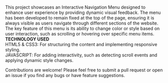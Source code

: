 This project showcases an Interactive Navigation Menu designed to enhance user experience by providing dynamic visual feedback. The menu has been developed to remain fixed at the top of the page, ensuring it is always visible as users navigate through different sections of the website. The key feature of this menu is its ability to change color or style based on user interaction, such as scrolling or hovering over specific menu items.
<b>TECHNOLOGY USED </b> <br/>
HTML5 & CSS3: For structuring the content and implementing responsive styling.<br/>
JAVASCRIPT: For adding interactivity, such as detecting scroll events and applying dynamic style changes.

Contributions are welcome! Please feel free to submit a pull request or open an issue if you find any bugs or have feature suggestions.
